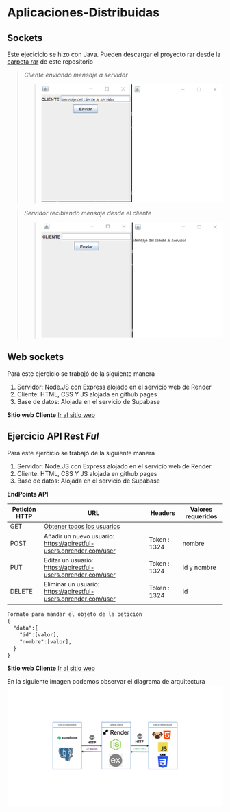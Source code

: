 # Aplicaciones-Distribuidas

## Sockets

Este ejecicicio se hizo con Java. Pueden descargar el proyecto rar desde la [carpeta rar](https://github.com/JorgeLReyes/Aplicaciones-Distribuidas/tree/main/AppsRar) de este repositorio
>_Cliente enviando mensaje a servidor_
>>![imagen cliente](https://github.com/JorgeLReyes/Aplicaciones-Distribuidas/blob/main/Img/clienteJava.png)

>_Servidor recibiendo mensaje desde el cliente_
>>![imagen cliente](https://github.com/JorgeLReyes/Aplicaciones-Distribuidas/blob/main/Img/servidorJava.png)

## Web sockets

Para este ejercicio se trabajó de la siguiente manera
1. Servidor: Node.JS con Express alojado en el servicio web de Render
2. Cliente: HTML, CSS Y JS alojada en github pages
3. Base de datos: Alojada en el servicio de Supabase

**Sitio web Cliente**
[Ir al sitio web](https://jorgelreyes.github.io/Aplicaciones-Distribuidas/WebSockets/SocketClient/)

## Ejercicio API Rest _Ful_

Para este ejercicio se trabajó de la siguiente manera
1. Servidor: Node.JS con Express alojado en el servicio web de Render
2. Cliente: HTML, CSS Y JS alojada en github pages
3. Base de datos: Alojada en el servicio de Supabase

**EndPoints API**

| Petición HTTP | URL | Headers | Valores requeridos
| ----------- | ----------- | ----------- | ----------- |
| GET | [Obtener todos los usuarios](https://apirestful-users.onrender.com/users)| |
| POST | Añadir un nuevo usuario: https://apirestful-users.onrender.com/user | Token : 1324 | nombre
| PUT | Editar un usuario: https://apirestful-users.onrender.com/user | Token : 1324 | id y nombre
| DELETE | Eliminar un usuario: https://apirestful-users.onrender.com/user  | Token : 1324 | id

```
Formato para mandar el objeto de la petición
{
  "data":{
    "id":[valor],
    "nombre":[valor],
  }  
}
```
**Sitio web Cliente**
[Ir al sitio web](https://jorgelreyes.github.io/Aplicaciones-Distribuidas/API%20Rest/Client/)

En la siguiente imagen podemos observar el diagrama de arquitectura
![imagen diagrama](https://github.com/JorgeLReyes/Aplicaciones-Distribuidas/blob/main/Diagramas%20arquitectura/API.png)
